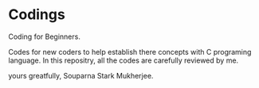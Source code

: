 # Codings
Coding for Beginners.

Codes for new coders to help establish there concepts with C programing language.
In this repositry, all the codes are carefully reviewed by me.

yours greatfully,
Souparna Stark Mukherjee.
